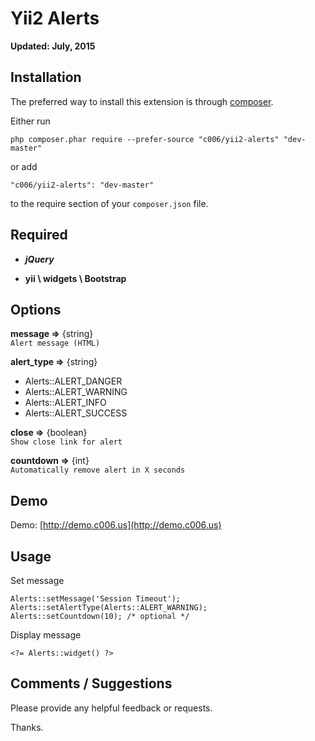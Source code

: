 Yii2 Alerts
===================

**Updated: July, 2015**

Installation
------------

The preferred way to install this extension is through [composer](http://getcomposer.org/download/).

Either run

`
php composer.phar require --prefer-source "c006/yii2-alerts" "dev-master"
`

or add

`
"c006/yii2-alerts": "dev-master"
`

to the require section of your `composer.json` file.


Required
--------

+ ***jQuery***

+ **yii \ widgets \ Bootstrap**


Options
-------

**message =>**  {string}  
` Alert message (HTML) `

**alert_type =>**  {string}

+ Alerts::ALERT_DANGER
+ Alerts::ALERT_WARNING
+ Alerts::ALERT_INFO
+ Alerts::ALERT_SUCCESS

**close =>**  {boolean}  
` Show close link for alert `

**countdown =>**  {int}  
` Automatically remove alert in X seconds `


Demo
-------

Demo: [http://demo.c006.us](http://demo.c006.us)


Usage
-----

Set message

>
    Alerts::setMessage('Session Timeout');
    Alerts::setAlertType(Alerts::ALERT_WARNING);
    Alerts::setCountdown(10); /* optional */
    

Display message
>
    <?= Alerts::widget() ?>





Comments / Suggestions
--------------------

Please provide any helpful feedback or requests.

Thanks.


































